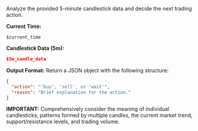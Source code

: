Analyze the provided 5-minute candlestick data and decide the next trading action.

**Current Time:**
```
$current_time
```

**Candlestick Data (5m):**
```json
$5m_candle_data
```

**Output Format:**
Return a JSON object with the following structure:
```json
{
  "action": "'buy', 'sell', or 'wait'",
  "reason": "Brief explanation for the action."
}
```

**IMPORTANT:**
Comprehensively consider the meaning of individual candlesticks, patterns formed by multiple candles, the current market trend, support/resistance levels, and trading volume.